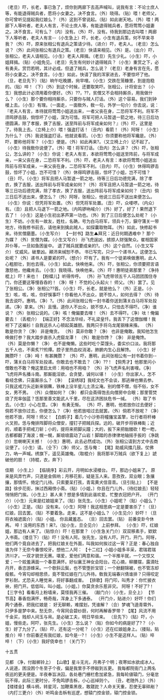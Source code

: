 <!-- { "loadSidebar": true } -->
（老旦）吓，长老，事已急了，烦你到两廊下去高声喊叫，说我有言：不论士庶人等，有能退得贼兵者，愿将小女妻之。决不食言。（外）晓得。（贴）喂！老师父，你可曾听见提起我红娘么？（外）这到不曾说起。（贴）如此谢天地。（外）喂！两廊下人等听者，老夫人有言，不论士庶人等，有能退得贼兵者，愿将莺莺小姐妻之。决不食言。可有么？（内）没有。（外）吓，没有。待我到那边去叫喂！两廊下人等听者，老夫人有言--（小生急上）吓，长老，小生有退兵策，何不早来寻我？（外）吓，原来张相公有退兵之策请少待。（进介）吓，老夫人。（老旦）怎么说？（外）此间张相公有退兵之策。（老旦）快请来相见。（外）是。（出介）吓，张相公，老夫人请相见。（小生）老夫人拜揖。（老旦）先生少礼。（小生）吓，小姐拜揖。（贴）小姐免见。（老旦）先生有何妙计退得贼兵？（小生）重赏之下，必有勇夫。赏罚若明，其计必成。但退了贼兵，怎么说？（老旦）老身有言在先，愿将小女妻之。决不食言。（小生）如此，快请了我的浑家进去，不要惊坏了他。（旦，老旦先下）（贴）晌午吃晚膳，尙早哩。（小生）交跌在笼糠里，到是抱稳的。（贴）啐！（下）（外）到这个时候，还要取笑吓。张相公，计将安出？（小生）我想此计必须用着你便好。（外）??，??，贫僧又不会相持厮杀，用我做什么？（小生）那个要你相持厮杀，只要你与贼人打话。（外）这个容易。我们到钟楼上去。（小生）有理。（一面走，一面敎外，敎一句，外学一句介）你去说，说：『老夫人有言，本待就将莺莺小姐送出来，一者父丧在身，二恐将军不利。将军不须鸣锣击鼓，倘惊坏了小姐，深为可惜。将军可把人马暂退一箭之地，待三日后功德圆满，除了孝服，换了吉服，送至阵前与将军成亲如何？』（外）吓，这里是了。待我上去。（立椅上介）喂！强盗打话！（丑内）看箭！（外）阿呀！（小生）为什么？（外）我说强盗打话，他就说看箭。（小生）你须要称他将军纔是。（外）吓，要称他将军？（小生）便是。（外）如此再来?。（又立椅上介）记不起了。（小生）待我敎你说便了。（外）喂！将军打话。（丑内）怎么讲？（外）吓，张相公，怎么讲的？（小生）你说：老夫人有言，本欲将莺莺小姐送至阵前，与将军成亲，一来父丧在身，二恐将军不利。（外）吓，老夫人有言：本欲将莺莺小姐送出阵前与将军成亲，一来父丧在身，二恐将军不利。（丑内）吓。（小生）休得鸣锣击鼓，惊坏了小姐，岂不可惜？（外）休得鸣锣击鼓，惊坏了小姐，岂不可惜？（丑）吓。（小生）将军且把人马暂退一箭之地，待等三日后功德完满，除了孝衣，换了吉服，送出阵前与将军成亲如何？（外）将军且把人马暂退一箭之地，待等三日功后德完满，除了孝衣，换了吉服，送出阵前与将军成亲如何？（丑内）倘三日后不送出来，便怎么？（外）阿呀，张相公，他说三日后不送出来便怎么。（小生）你说：但凭将军处置。（外）但凭将军处置。（丑）吓，众喽啰。（内众）有。（丑）且把人马退下一箭之地。（内鸣锣吶喊介）（外）好了，好了！果然退下去了！（小生）这是小生初出茅芦第一功也。（外）到了三日后便怎么处呢？（小生）不妨。小生有一故友，姓杜，名确，号为白马将军，领兵十万，鎭守蒲关一带地方，待我修书前去，请他来到擒此贼人，如探囊取物耳。（外）如此，快修起书来。待贫僧磨墨。（小生写介）
【一封书】路生▲拜兄：近日何期遇难中？
那个为媒？（外）贫僧为媒。（小生又写介）
孙飞虎逞凶，掳掠人财强聚众。崔相国家幷仆等，一旦如鱼困釜中。
退了贼兵就要成亲的?。（外）这个自然。（小生又写介）
仗威风，破羣凶。顚沛来缄恕不恭。
书已写完，只少一个递书人。这便怎么处呢？（外）递书人是要紧的吓。（想介）吓有了。我有一个徒弟唤做惠明，此人心粗胆壮，到也去得。（小生）如此，快唤他来。（外）吓，张相公，你须要把言语激怒他，他纔肯去。（小生）我晓得。快唤他来。（外）吓！惠明徒弟那里？（净持棍上）吓！来也！
【粉蝶儿】听得传呼。
（外）孙飞虎带领五千人马团团围住寺门，你还要这等慢呑呑的！（净）呀！
不觉的心头起火！
师父。（外）罢了。见了张相公。（净）张相公??首。（小生）吓，长老，就是他么？（外）正是。（小生）咳，咳，咳，你好悞事吓！你看他人不出众，貌不惊人，如何去得？（外）待我去说吓。惠明。（净）?。（外）此间张相公有一封书着你送到蒲关白马将军处投递。（净）拿来。（外）且慢。道你人不出众，貌不惊人，只怕去不得吓。（净）谁说？（外）张相公说的。（净）咳！俺偏要去哩！（外）去不得吓。（净）呔！俺偏要去！（丢棍介）
【端正好】不念法华经，不礼梁皇忏。我丢下了这僧伽帽！我袒下了这褊衫！自我这杀人心顿起英雄胆。我两只手将乌龙尾钢椽来揝。
（外）敢是你贪？（净）
非是俺贪。
（外）莫非你敢？（净）
也非是俺敢。我知他怎生唤做打参？我大踏步直杀入虎窟龙潭！
（外）敢是你馋？（净）
非是俺馋。
（外）莫是你懒？（净）
也不是俺懒。这些时吃个菜馒头，委实价口淡。我将那五千人也，不索炙??煎燂。腔子里热血权消渴，肺腑内生心且解馋。
（小生）好腌臜吓！（净）呣！
有甚腌臜？
（外）吓，惠明，此间张相公有一封书着你到--吓，蒲关白马将军处投递。你敢去也不敢去？（净）??！
【倘秀才】他那里问小僧敢也不敢？俺这里启太师：用咱也不用咱？
（外）孙飞虎声名利害哩。（净）
飞虎将声名播斗南。那厮能淫欲，会贪婪，诚何以堪！
（小生）你出家人，怎不看经念佛，只喜厮杀么？（净）
【滚绣球】我经文也不会谈，那逃禅也懒去参。只我这戒刀头近新来钢蘸，铁棒上没半星儿土渍尘淹。别的僧不僧，俗不俗，女不女，男不男。
（外）众僧如何？（净）
都只会斋得饱去向僧房中合眼；那里管焚烧了兜率伽蓝？恁那里善文能武人千里，尽在这济困扶危书一缄。
（外）取了书去。（小生）小心在意。（净）
有勇无惭。
（外）吓，惠明，他若放你过去便好；倘若不放你过去，你便怎么？（净）他若放咱过去就罢。（外）倘若不放呢？（净）他若不放，阿呀！师父！
【白鹤子】着几个小沙弥将幢旛宝盖擎，壮行者将杆棒火叉担。恁与俺排阵脚将众僧安，撞钉子把贼兵探。远的，破开步将铁棒颩；近的，顺着手把戒刀斩；小的，提将来把脚尖蹱；大的，扳下来把骷髅砍！矁一矁，古都都翻了海波；幌一幌，厮琅琅震动了山岩！脚踏的赤律律地轴摇手扳的（净跳介）忽喇喇天关撼！
（小生）惠明，此去必然成功。（外）张相公请到方丈中去商议便了。（小生）请。（仝下）（净）师父，恁与俺：
【尾】助威风擂几鼓。仗佛力，吶一声喊。绣旗下，遥见英雄俺。（取棍介）我将那半万贼兵（欲下复上）諕破他的胆！（持棍，衣，奔下）
 
佳期
（小生上）
【临镜序】彩云开，月明如水浸楼台。
吓，那边小姐来了。
原来是风弄竹声，只道是金佩响；月移花影，疑是玉人来。意孜孜，双业眼；急攘攘，那情怀。倚定门儿待。只索要呆打孩，青鸾黄犬信音乖。（旦引贴上）
【不是路】徐步花街，抹过西厢傍小斋。（贴）〔小姐，〕你且在门儿外，〔待红娘去〕轻轻悄悄把门挨。（小生上）甚人来？想是多情到此谐欢爱。忙整衣冠把户开。
（开门介）（小生）元来是红娘姐来了。（贴）张先生。（小生）小姐呢？（贴）小姐么？（小生）正是。（贴）没有来。（小生）阿呀！我这相思病一定是要害杀了！（旦）红娘，回去罢。（贴）不要着急。走来，这不是小姐么？（小生见介）妙吓！（旦将衣袖遮面介）（贴）小姐。
你且藏羞态。
（旦）回去罢。（贴）
前番变卦今休再。
啐！没用的东西！来?。（扯小生，旦仝见介）
上前参拜。
（小生）吓，红娘姐，那边有人来了。（贴惊介）吓！在那里？（小生急关门介）双双移素手，欵欵入书斋。（搂旦下）（贴）吓！没有人阿。张先生，没有人吓。开门，开门。阿呀，他们两个竟自进去了，把我红娘关在外面，叫我如何挨过这一宵？正是：春心独自谁为伴？无奈今番恨咬牙。想他二人阿：
【十二红】小姐小姐多丰采，君瑞君瑞济川才。一双才貌世无赛。堪爱，爱他们两意和谐。一个半推半就，一个又惊又爱；一个姣羞满面一个春意满怀。好似襄王神女会阳台。花心摘，柳腰摆，露滴牡丹开，香恣游蜂采。一个欹斜云鬓，也不管堕折宝钗；一个掀翻锦被，也不管冻却瘦骸。今宵勾却相思债，竟不管红娘在门儿外待。敎我无端春兴倩谁排？只得咬定罗衫耐。尤恐夫人睡觉来，将好事翻成害。
【排歌】将门叩，叫秀才：你忙披衣袂，把门开。低低叫，叫小姐。〔小姐，〕你莫贪余乐惹非灾。
阿呀！不好了?！
【三字令】看看月上粉墙来，莫怪我再三催。
（敲门介）（小生，旦仝上）
【节节高】春香抱满怀，畅奇哉，浑身上下多通泰。
（开门介，贴进介）好吓！你们两个通泰，把我红娘是：
好无聊赖，难摆划，凭谁解？（合）梦魂飞遶青霄外，只伊多是梦中来。愁无奈，今宵同会碧纱厨，何时再解香罗带？
【尾】风流不用千金买，贱却人间玉与帛。是必破工夫，明日早些来。
（旦先下）（贴）吓，小姐，慢些走。阿吓，张先生。（小生）怎么说？（贴）你如今的病是好了?？（小生）好了九分了。（贴）吓，还有这一分呢？（小生）还在红娘姐身上。（搂贴，贴推介）啐！你前番还有我红娘，如今是--?！（小生）小生不是这样人。（贴）啐啐！（下）（小生）我好侥幸也！（关门下）
 
十五贯
 
见都
（净，付敲梆铃上）
【山歌】星斗无光，月弗子个明；夜寒如水欲成冰人。人说道，困没困个冬至子个夜，偏是我里手不停敲到五更。
我每都院衙门上两名夜巡的更夫便是。半夜奉旨决囚，各处巷门栅栏愈加紧急，我每轮値辕门，分毫怠玩不得，此际三更时分，不免鸣锣击柝，小心巡绰则个。
（丑，老随外上）（外）
【缕缕金】横斗柄，转星河，加鞭乘黑夜，敢蹉跎？人命关天重，忍使无辜碎剐？（内打三更介）（外）听鸣金击柝有巡逻，想辕门控金锁，辕门控金锁。
